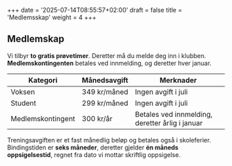 +++
date = '2025-07-14T08:55:57+02:00'
draft = false
title = 'Medlemsskap'
weight = 4
+++

## Medlemskap

Vi tilbyr **to gratis prøvetimer**. Deretter må du melde deg inn i klubben.  
**Medlemskontingenten** betales ved innmelding, og deretter hver januar.

| Kategori         | Månedsavgift       | Merknader                        |
|------------------|--------------------|----------------------------------|
| Voksen           | 349 kr/måned       | Ingen avgift i juli              |
| Student          | 299 kr/måned       | Ingen avgift i juli              |
| Medlemskontingent| 300 kr/år          | Betales ved innmelding, deretter årlig i januar |

Treningsavgiften er et fast månedlig beløp og betales også i skoleferier.  
Bindingstiden er **seks måneder**, deretter gjelder **én måneds oppsigelsestid**, regnet fra dato vi mottar skriftlig oppsigelse.
